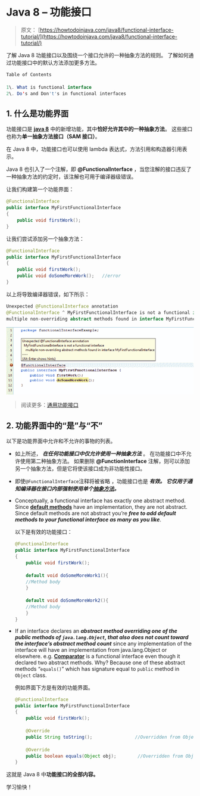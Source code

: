 # Java 8 – 功能接口

> 原文： [https://howtodoinjava.com/java8/functional-interface-tutorial/](https://howtodoinjava.com/java8/functional-interface-tutorial/)

了解 Java 8 功能接口以及围绕一个接口允许的一种抽象方法的规则。 了解如何通过功能接口中的默认方法添加更多方法。

```java
Table of Contents 

1\. What is functional interface
2\. Do's and Don't's in functional interfaces

```

## 1\. 什么是功能界面

功能接口是 [**java 8**](//howtodoinjava.com/category/java8/ "java 8") 中的新增功能，其中**恰好允许其中的一种抽象方法**。 这些接口也称为**单一抽象方法接口（SAM 接口）**。

在 Java 8 中，功能接口也可以使用 lambda 表达式，方法引用和构造器引用表示。

Java 8 也引入了一个注解，即 **@FunctionalInterface** ，当您注解的接口违反了一种抽象方法的约定时，该注解也可用于编译器级错误。

让我们构建第一个功能界面：

```java
@FunctionalInterface
public interface MyFirstFunctionalInterface 
{
	public void firstWork();
}

```

让我们尝试添加另一个抽象方法：

```java
@FunctionalInterface
public interface MyFirstFunctionalInterface 
{
	public void firstWork();
	public void doSomeMoreWork();	//error
}

```

以上将导致编译器错误，如下所示：

```java
Unexpected @FunctionalInterface annotation
@FunctionalInterface ^ MyFirstFunctionalInterface is not a functional interface
multiple non-overriding abstract methods found in interface MyFirstFunctionalInterface

```

![Functional-Interface-Error](img/b2a2ca3ede69d478e2b572229eff6507.png)

> 阅读更多：[通用功能接口](https://howtodoinjava.com/java8/generic-functional-interfaces/)

## 2\. 功能界面中的“是”与“不”

以下是功能界面中允许和不允许的事物的列表。

*   如上所述， ***在任何功能接口中仅允许使用一种抽象方法*** 。 在功能接口中不允许使用第二种抽象方法。 如果删除 **@FunctionInterface** 注解，则可以添加另一个抽象方法，但是它将使该接口成为非功能性接口。
*   即使`@FunctionalInterface`注释将被省略 ，功能接口也是 ***有效。 它仅用于通知编译器在接口内部强制使用单个[抽象方法](//howtodoinjava.com/object-oriented/exploring-interfaces-and-abstract-classes-in-java/ "Exploring interfaces and abstract classes in java")。***
*   Conceptually, a functional interface has exactly one abstract method. Since [**default methods**](//howtodoinjava.com/java8/default-methods-in-java-8/ "Default methods in java 8") have an implementation, they are not abstract. Since default methods are not abstract you’re ***free to add default methods to your functional interface as many as you like***.

    以下是有效的功能接口：

    ```java
    @FunctionalInterface
    public interface MyFirstFunctionalInterface 
    {
        public void firstWork();

        default void doSomeMoreWork1(){
        //Method body
        }

        default void doSomeMoreWork2(){
        //Method body
        }
    }

    ```

*   If an interface declares an ***abstract method overriding one of the public methods of `java.lang.Object`, that also does not count toward the interface’s abstract method count*** since any implementation of the interface will have an implementation from java.lang.Object or elsewhere. e.g. [**Comparator**](//howtodoinjava.com/search-sort/when-to-use-comparable-and-comparator-interfaces-in-java/ "When to use comparable and comparator interfaces in java") is a functional interface even though it declared two abstract methods. Why? Because one of these abstract methods “`equals()`” which has signature equal to `public` method in `Object` class.

    例如界面下方是有效的功能界面。

    ```java
    @FunctionalInterface
    public interface MyFirstFunctionalInterface 
    {
    	public void firstWork();

    	@Override
    	public String toString();                //Overridden from Object class

    	@Override
    	public boolean equals(Object obj);        //Overridden from Object class
    }

    ```

这就是 Java 8 中**功能接口的全部内容。**

学习愉快！